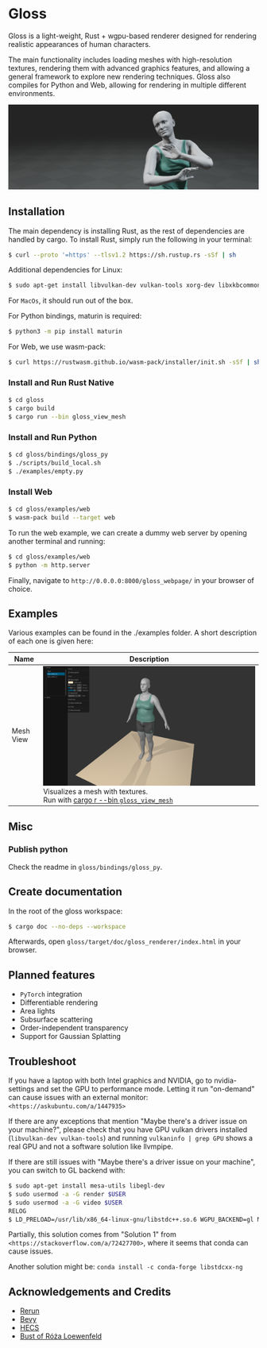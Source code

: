 # Gloss 

Gloss is a light-weight, Rust + wgpu-based renderer designed for rendering realistic appearances of human characters. 

The main functionality includes loading meshes with high-resolution textures, rendering them with advanced graphics features, and allowing a general framework to explore new rendering techniques.
Gloss also compiles for Python and Web, allowing for rendering in multiple different environments.

![Gloss Banner](imgs/banner.png)


<!-- ## Usage
An example of a python3 script which shows a single mesh using the default viewing parameters:
```python
    from gloss_py  import *

    viewer=Viewer()
    scene=viewer.get_scene()

    mesh = scene.get_or_create_entity("test")
    mesh.insert_builder(Geom.build_from_file("my_path/mesh.obj")) 

    while True:
        viewer.start_frame()
        viewer.update() 
``` -->

## Installation
The main dependency is installing Rust, as the rest of dependencies are handled by cargo. 
To install Rust, simply run the following in your terminal: 
```sh
$ curl --proto '=https' --tlsv1.2 https://sh.rustup.rs -sSf | sh
```

Additional dependencies for Linux:
```sh
$ sudo apt-get install libvulkan-dev vulkan-tools xorg-dev libxkbcommon-x11-dev
```
For `MacOs`, it should run out of the box.

<!-- Additional dependencies for WSL:
```sh
$ sudo apt-get install libvulkan-dev xorg-dev libxkbcommon-x11-dev
$ sudo add-apt-repository ppa:kisak/kisak-mesa
$ sudo apt update
$ sudo apt upgrade
$ sudo apt install vulkan-tools
```
Afterwards, follow the instructions in: https://github.com/bevyengine/bevy/pull/5040#issuecomment-1494706996
You also cannot run this in docker because vulkan doesn't work in docker and WSL.
Also, you need to run in X11 and not in wayland, so you need to run:
unset WAYLAND_DISPLAY

Additional dependencies for MacOS:
```sh
$ 
``` -->

For Python bindings, maturin is required:
```sh
$ python3 -m pip install maturin
```
For Web, we use wasm-pack:
```sh
$ curl https://rustwasm.github.io/wasm-pack/installer/init.sh -sSf | sh
```

### Install and Run Rust Native 
```sh
$ cd gloss
$ cargo build
$ cargo run --bin gloss_view_mesh
```

### Install and Run Python 
```sh
$ cd gloss/bindings/gloss_py
$ ./scripts/build_local.sh
$ ./examples/empty.py
```


### Install Web
```sh
$ cd gloss/examples/web
$ wasm-pack build --target web
```
To run the web example, we can create a dummy web server by opening another terminal and running:
```sh
$ cd gloss/examples/web
$ python -m http.server 
```
Finally, navigate to `http://0.0.0.0:8000/gloss_webpage/` in your browser of choice.

## Examples

Various examples can be found in the ./examples folder. A short description of each one is given here: 

| Name  | Description |
| ------------- | ------------- |
| Mesh View | ![Mesh View](imgs/mesh_view.png) Visualizes a mesh with textures. <br /> Run with [cargo r --bin `gloss_view_mesh`](./examples/view_mesh) |



## Misc 
### Publish python 
Check the readme in `gloss/bindings/gloss_py`.



## Create documentation
In the root of the gloss workspace:
```sh
$ cargo doc --no-deps --workspace
```
Afterwards, open `gloss/target/doc/gloss_renderer/index.html` in your browser.


## Planned features
- `PyTorch` integration
- Differentiable rendering
- Area lights 
- Subsurface scattering
- Order-independent transparency 
- Support for Gaussian Splatting 

## Troubleshoot
If you have a laptop with both Intel graphics and NVIDIA, go to nvidia-settings and set the GPU to performance mode. Letting it run "on-demand" can cause issues with an external monitor: `<https://askubuntu.com/a/1447935>`

If there are any exceptions that mention "Maybe there's a driver issue on your machine?", please check that you have GPU vulkan drivers installed (`libvulkan-dev vulkan-tools`) and running `vulkaninfo | grep GPU` shows a real GPU and not a software solution like llvmpipe.

If there are still issues with "Maybe there's a driver issue on your machine", you can switch to GL backend with:
```sh
$ sudo apt-get install mesa-utils libegl-dev
$ sudo usermod -a -G render $USER
$ sudo usermod -a -G video $USER
RELOG 
$ LD_PRELOAD=/usr/lib/x86_64-linux-gnu/libstdc++.so.6 WGPU_BACKEND=gl MY_SCRIPT
```
Partially, this solution comes from "Solution 1" from `<https://stackoverflow.com/a/72427700>`, where it seems that conda can cause issues. 

Another solution might be: `conda install -c conda-forge libstdcxx-ng`

## Acknowledgements and Credits
* [Rerun](https://github.com/rerun-io/rerun)
* [Bevy](https://github.com/bevyengine/bevy)
* [HECS](https://github.com/Ralith/hecs)
* [Bust of Róża Loewenfeld](https://sketchfab.com/3d-models/sculpture-bust-of-roza-loewenfeld-fc6e731a0131471ba8e45511c7ea9996)